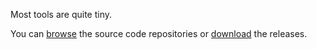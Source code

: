 Most tools are quite tiny.

You can [browse](http://hg.suckless.org) the source code repositories
or [download](http://dl.suckless.org/tools) the releases.
